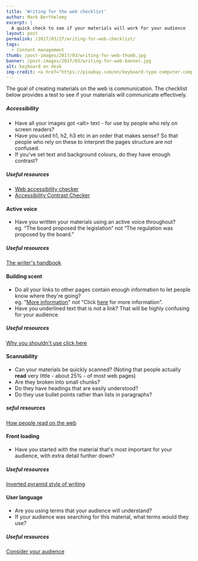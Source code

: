 ```yaml
---
title: 'Writing for the web checklist'
author: Mark Berthelemy
excerpt: |
  A quick check to see if your materials will work for your audience
layout: post
permalink: /2017/03/27/writing-for-web-checklist/
tags:
  - Content management
thumb: /post-images/2017/03/writing-for-web-thumb.jpg
banner: /post-images/2017/03/writing-for-web-banner.jpg
alt: keyboard on desk
img-credit: <a href="https://pixabay.com/en/keyboard-type-computer-computing-498396/" target="_blank">Pixabay</a>
---
```

The goal of creating materials on the web is communication. The checklist below provides a test to see if your materials will communicate effectively.

##### Accessibility

- Have all your images got &lt;alt&gt; text - for use by people who rely on screen readers?
- Have you used h1, h2, h3 etc in an order that makes sense? So that people who rely on these to interpret the pages structure are not confused.
- If you've set text and background colours, do they have enough contrast?

##### Useful resources

- <a href="https://achecker.ca" target="_blank">Web accessibility checker</a>
- <a href="http://accessible-colors.com/" target="_blank">Accessibility Contrast Checker</a>

#### Active voice

- Have you written your materials using an active voice throughout?<br>eg. “The board proposed the legislation” not “The regulation was proposed by the board.”

##### Useful resources

<a href="http://writing.wisc.edu/Handbook/CCS_activevoice.html" target="_blank">The writer's handbook</a>

#### Building scent

- Do all your links to other pages contain enough information to let people know where they're going?<br>eg. "<u>More information</u>"&nbsp;not "Click <u>here</u>&nbsp;for more information".
- Have you underlined text that is not a link? That will be highly confusing for your audience.

##### Useful resources

<a href="http://www.wyversolutions.co.uk/2015/08/10-why-shouldnt-use-click-here" target="_blank">Why you shouldn't use click here</a>

#### Scannability

- Can your materials be quickly scanned? (Noting that people actually <b>read</b>&nbsp;very little - about 25% - of most web pages)
- Are they broken into small chunks?
- Do they have headings that are easily understood?
- Do they use bullet points rather than lists in paragraphs?

##### seful resources

<a href="https://www.nngroup.com/articles/how-users-read-on-the-web/" target="_blank">How people read on the web</a>

#### Front loading

- Have you started with the material that's most important for your audience, with extra detail further down?

##### Useful resources

<a href="https://webwisewording.com/inverted-pyramid/" target="_blank">Inverted pyramid style of writing</a>

#### User language

- Are you using terms that your audience will understand?
- If your audience was searching for this material, what terms would they use?

##### Useful resources

<a href="https://writingcommons.org/open-text/writing-processes/think-rhetorically/712-consider-your-audience" target="_blank">Consider your audience</a>
